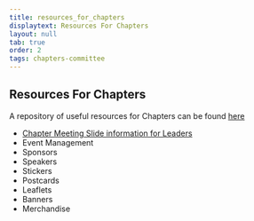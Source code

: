 ```yaml
---
title: resources_for_chapters
displaytext: Resources For Chapters
layout: null
tab: true
order: 2
tags: chapters-committee
---
```


## Resources For Chapters
  A repository of useful resources for Chapters can be found [here](https://github.com/OWASP/www-committee-chapter/tree/master/resources)

* [Chapter Meeting Slide information for Leaders](https://github.com/OWASP/www-committee-chapter/tree/master/resources/presentations)
* Event Management
* Sponsors
* Speakers
* Stickers
* Postcards
* Leaflets
* Banners
* Merchandise
